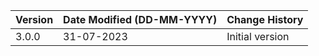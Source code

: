 | **Version** | **Date Modified (DD-MM-YYYY)** | **Change History**                          |
|-------------|--------------------------------|---------------------------------------------|
| 3.0.0       | 31-07-2023                     | Initial version                             |
